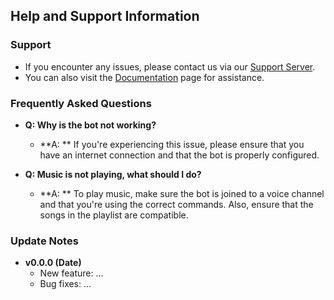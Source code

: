 ## Help and Support Information

### Support
- If you encounter any issues, please contact us via our [Support Server](support_server_link).
- You can also visit the [Documentation](documentation_link) page for assistance.

### Frequently Asked Questions
- **Q: Why is the bot not working?**
  - **A: ** If you're experiencing this issue, please ensure that you have an internet connection and that the bot is properly configured.

- **Q: Music is not playing, what should I do?**
  - **A: ** To play music, make sure the bot is joined to a voice channel and that you're using the correct commands. Also, ensure that the songs in the playlist are compatible.

### Update Notes
- **v0.0.0 (Date)**
  - New feature: ...
  - Bug fixes: ...
